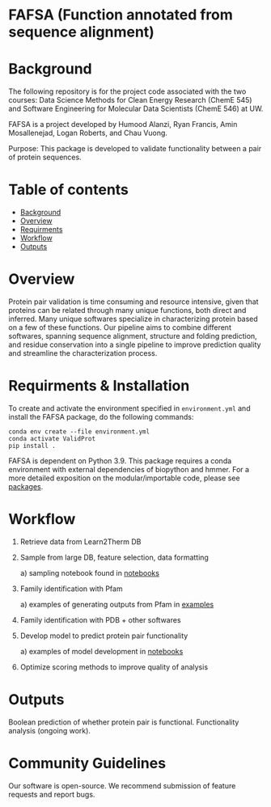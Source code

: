# FAFSA (Function annotated from sequence alignment)

# Background

The following repository is for the project code associated with the two courses: Data Science Methods for Clean Energy Research (ChemE 545) and Software Engineering for Molecular Data Scientists (ChemE 546) at UW.

FAFSA is a project developed by Humood Alanzi, Ryan Francis, Amin Mosallenejad, Logan Roberts, and Chau Vuong.

Purpose: This package is developed to validate functionality between a pair of protein sequences.

# Table of contents

- [Background](#background)
- [Overview](#overview)
- [Requirments](#requirments--installation)
- [Workflow](#workflow)
- [Outputs](#outputs)

# Overview

Protein pair validation is time consuming and resource intensive, given that proteins can be related through many unique functions, both direct and inferred. Many unique softwares specialize in characterizing protein based on a few of these functions. Our pipeline aims to combine different softwares, spanning sequence alignment, structure and folding prediction, and residue conservation into a single pipeline to improve prediction quality and streamline the characterization process.

# Requirments & Installation
To create and activate the environment specified in `environment.yml`
and install the FAFSA package, do the following commands:
```
conda env create --file environment.yml
conda activate ValidProt
pip install .
```

FAFSA is dependent on Python 3.9.
This package requires a conda environment with external dependencies of biopython and hmmer.
For a more detailed exposition on the modular/importable code, please see [packages](./docs/package_components.md).


# Workflow

1) Retrieve data from Learn2Therm DB
2) Sample from large DB, feature selection, data formatting

    a) sampling notebook found in [notebooks](./notebooks/)
3) Family identification with Pfam

    a) examples of generating outputs from Pfam in [examples](./examples/local_hmmer_example.ipynb)
4) Family identification with PDB + other softwares
5) Develop model to predict protein pair functionality

    a) examples of model development in [notebooks](./notebooks/)
6) Optimize scoring methods to improve quality of analysis

# Outputs

Boolean prediction of whether protein pair is functional.
Functionality analysis (ongoing work).

# Community Guidelines

Our software is open-source. We recommend submission of feature requests and report bugs.